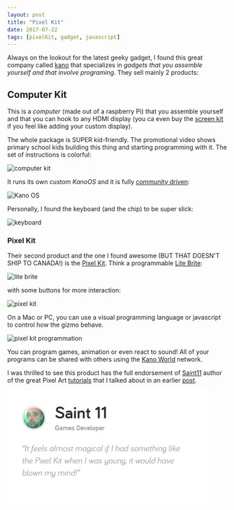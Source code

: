 ```yaml
---
layout: post
title: "Pixel Kit"
date: 2017-07-22
tags: [pixelKit, gadget, javascript]
---
```


Always on the lookout for the latest geeky gadget, I found this great company called [kano](https://kano.me) that specializes in *gadgets that you assemble yourself and that involve programing*. They sell mainly 2 products:

## Computer Kit

This is a *computer* (made out of a raspberry Pi) that you assemble yourself and that you can hook to any HDMI display (you ca even buy the [screen kit](https://kano.me/store/row/products/screen-kit) if you feel like adding your custom display). 

The whole package is SUPER kid-friendly. The promotional video shows primary school kids building this thing and starting programming with it. The set of instructions is colorful:

![computer kit](https://static.kano.me/assets/images/product-page/kano-kit/story-block/kano-story-book.jpg)

It runs its own custom *KanoOS* and it is fully [community driven](https://world.kano.me/start):

![Kano OS](https://static.kano.me/assets/images/product-page/kano-complete/split-list-block/kano-operating-system-large.jpg)

Personally, I found the keyboard (and the chip) to be super slick:

![keyboard](https://static.kano.me/assets/images/product-page/kano-kit/product-overview/computer-kit.jpg)

### Pixel Kit

Their second product and the one I found awesome (BUT THAT DOESN'T SHIP TO CANADA!) is the [Pixel Kit](https://kano.me/store/row/products/pixel-kit). Think a programmable [Lite Brite](https://en.wikipedia.org/wiki/Lite-Brite):

![lite brite](http://andrewsalomone.com/blog/wp-content/uploads/2009/06/clown-lite-brite.jpg)

with some buttons for more interaction:

![pixel kit](https://static.kano.me/assets/images/product-page/pixel-kit/learn-block/build-your-own-games.jpg)

On a Mac or PC, you can use a visual programming language or javascript to control how the gizmo behave.

![pixel kit programmation](https://static.kano.me/assets/images/product-page/pixel-kit/learn-block/paint-with-light.jpg)

You can program games, animation or even react to sound! All of your programs can be shared with others using the [Kano World](https://world.kano.me/shares?_ga=2.13773367.1245536632.1500038135-1853154920.1500038135) network. 

I was thrilled to see this product has the full endorsement of [Saint11](https://twitter.com/saint11?lang=en) author of the great Pixel Art [tutorials](https://www.patreon.com/saint11) that I talked about in an earlier [post](https://lochrist.github.io/blog/2017-03-13-pixel-art).

![saint11](../img/kano_saint11.png)